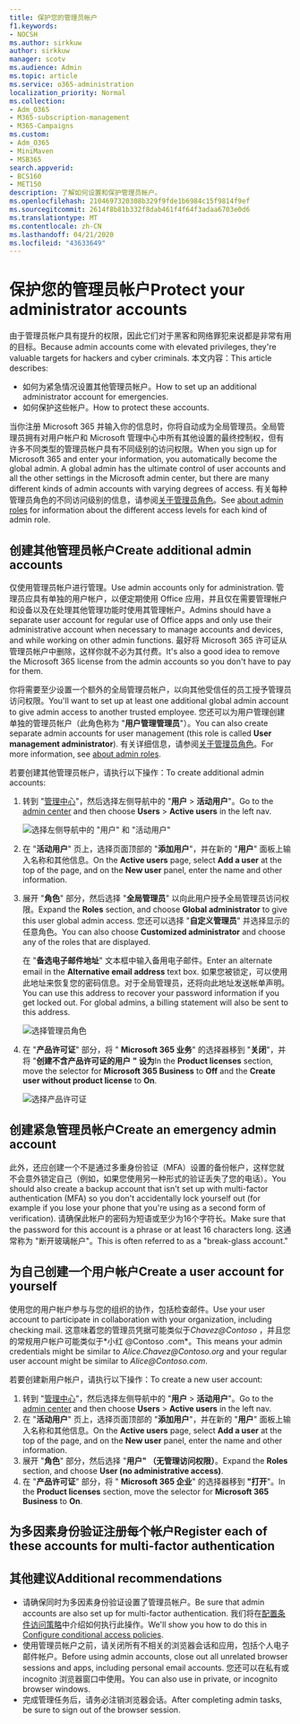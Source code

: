```yaml
---
title: 保护您的管理员帐户
f1.keywords:
- NOCSH
ms.author: sirkkuw
author: sirkkuw
manager: scotv
ms.audience: Admin
ms.topic: article
ms.service: o365-administration
localization_priority: Normal
ms.collection:
- Adm_O365
- M365-subscription-management
- M365-Campaigns
ms.custom:
- Adm_O365
- MiniMaven
- MSB365
search.appverid:
- BCS160
- MET150
description: 了解如何设置和保护管理员帐户。
ms.openlocfilehash: 2104697320308b329f9fde1b6984c15f9814f9ef
ms.sourcegitcommit: 2614f8b81b332f8dab461f4f64f3adaa6703e0d6
ms.translationtype: MT
ms.contentlocale: zh-CN
ms.lasthandoff: 04/21/2020
ms.locfileid: "43633649"
---
```

# <a name="protect-your-administrator-accounts"></a><span data-ttu-id="8f495-103">保护您的管理员帐户</span><span class="sxs-lookup"><span data-stu-id="8f495-103">Protect your administrator accounts</span></span>

<span data-ttu-id="8f495-104">由于管理员帐户具有提升的权限，因此它们对于黑客和网络罪犯来说都是非常有用的目标。</span><span class="sxs-lookup"><span data-stu-id="8f495-104">Because admin accounts come with elevated privileges, they're valuable targets for hackers and cyber criminals.</span></span> <span data-ttu-id="8f495-105">本文内容：</span><span class="sxs-lookup"><span data-stu-id="8f495-105">This article describes:</span></span>

- <span data-ttu-id="8f495-106">如何为紧急情况设置其他管理员帐户。</span><span class="sxs-lookup"><span data-stu-id="8f495-106">How to set up an additional administrator account for emergencies.</span></span>
- <span data-ttu-id="8f495-107">如何保护这些帐户。</span><span class="sxs-lookup"><span data-stu-id="8f495-107">How to protect these accounts.</span></span>
 
<span data-ttu-id="8f495-108">当你注册 Microsoft 365 并输入你的信息时，你将自动成为全局管理员。全局管理员拥有对用户帐户和 Microsoft 管理中心中所有其他设置的最终控制权，但有许多不同类型的管理员帐户具有不同级别的访问权限。</span><span class="sxs-lookup"><span data-stu-id="8f495-108">When you sign up for Microsoft 365 and enter your information, you automatically become the global admin. A global admin has the ultimate control of user accounts and all the other settings in the Microsoft admin center, but there are many different kinds of admin accounts with varying degrees of access.</span></span> <span data-ttu-id="8f495-109">有关每种管理员角色的不同访问级别的信息，请参阅[关于管理员角色](https://docs.microsoft.com/office365/admin/add-users/about-admin-roles)。</span><span class="sxs-lookup"><span data-stu-id="8f495-109">See [about admin roles](https://docs.microsoft.com/office365/admin/add-users/about-admin-roles) for information about the different access levels for each kind of admin role.</span></span>


## <a name="create-additional-admin-accounts"></a><span data-ttu-id="8f495-110">创建其他管理员帐户</span><span class="sxs-lookup"><span data-stu-id="8f495-110">Create additional admin accounts</span></span>

<span data-ttu-id="8f495-111">仅使用管理员帐户进行管理。</span><span class="sxs-lookup"><span data-stu-id="8f495-111">Use admin accounts only for administration.</span></span> <span data-ttu-id="8f495-112">管理员应具有单独的用户帐户，以便定期使用 Office 应用，并且仅在需要管理帐户和设备以及在处理其他管理功能时使用其管理帐户。</span><span class="sxs-lookup"><span data-stu-id="8f495-112">Admins should have a separate user account for regular use of Office apps and only use their administrative account when necessary to manage accounts and devices, and while working on other admin functions.</span></span> <span data-ttu-id="8f495-113">最好将 Microsoft 365 许可证从管理员帐户中删除，这样你就不必为其付费。</span><span class="sxs-lookup"><span data-stu-id="8f495-113">It's also a good idea to remove the Microsoft 365 license from the admin accounts so you don't have to pay for them.</span></span>

<span data-ttu-id="8f495-114">你将需要至少设置一个额外的全局管理员帐户，以向其他受信任的员工授予管理员访问权限。</span><span class="sxs-lookup"><span data-stu-id="8f495-114">You'll want to set up at least one additional global admin account to give admin access to another trusted employee.</span></span> <span data-ttu-id="8f495-115">您还可以为用户管理创建单独的管理员帐户（此角色称为 "**用户管理管理员**"）。</span><span class="sxs-lookup"><span data-stu-id="8f495-115">You can also create separate admin accounts for user management (this role is called **User management administrator**).</span></span> <span data-ttu-id="8f495-116">有关详细信息，请参阅[关于管理员角色](https://docs.microsoft.com/office365/admin/add-users/about-admin-roles)。</span><span class="sxs-lookup"><span data-stu-id="8f495-116">For more information, see [about admin roles](https://docs.microsoft.com/office365/admin/add-users/about-admin-roles).</span></span>

<span data-ttu-id="8f495-117">若要创建其他管理员帐户，请执行以下操作：</span><span class="sxs-lookup"><span data-stu-id="8f495-117">To create additional admin accounts:</span></span>

 1. <span data-ttu-id="8f495-118">转到 "<a href="https://go.microsoft.com/fwlink/p/?linkid=837890" target="_blank">管理中心</a>"，然后选择左侧导航中的 "**用户** \> **活动用户**"。</span><span class="sxs-lookup"><span data-stu-id="8f495-118">Go to the <a href="https://go.microsoft.com/fwlink/p/?linkid=837890" target="_blank">admin center</a> and then choose **Users** \> **Active users** in the left nav.</span></span>

    ![选择左侧导航中的 "用户" 和 "活动用户"](../media/Activeusers.png)

2. <span data-ttu-id="8f495-120">在 "**活动用户**" 页上，选择页面顶部的 "**添加用户**"，并在新的 "**用户**" 面板上输入名称和其他信息。</span><span class="sxs-lookup"><span data-stu-id="8f495-120">On the **Active users** page, select **Add a user** at the top of the page, and on the **New user** panel, enter the name and other information.</span></span>
3. <span data-ttu-id="8f495-121">展开 "**角色**" 部分，然后选择 "**全局管理员**" 以向此用户授予全局管理员访问权限。</span><span class="sxs-lookup"><span data-stu-id="8f495-121">Expand the **Roles** section, and choose **Global administrator** to give this user global admin access.</span></span> <span data-ttu-id="8f495-122">您还可以选择 "**自定义管理员**" 并选择显示的任意角色。</span><span class="sxs-lookup"><span data-stu-id="8f495-122">You can also choose **Customized administrator** and choose any of the roles that are displayed.</span></span>

    <span data-ttu-id="8f495-123">在 "**备选电子邮件地址**" 文本框中输入备用电子邮件。</span><span class="sxs-lookup"><span data-stu-id="8f495-123">Enter an alternate email in the **Alternative email address** text box.</span></span> <span data-ttu-id="8f495-124">如果您被锁定，可以使用此地址来恢复您的密码信息。对于全局管理员，还将向此地址发送帐单声明。</span><span class="sxs-lookup"><span data-stu-id="8f495-124">You can use this address to recover your password information if you get locked out. For global admins, a billing statement will also be sent to this address.</span></span>

    ![选择管理员角色](../media/adminroles.png)
    
4. <span data-ttu-id="8f495-126">在 "**产品许可证**" 部分，将 " **Microsoft 365 业务**" 的选择器移到 "**关闭**"，并将 "**创建不含产品许可证的用户** **" 设为**</span><span class="sxs-lookup"><span data-stu-id="8f495-126">In the **Product licenses** section, move the selector for **Microsoft 365 Business** to **Off** and the **Create user without product license** to **On**.</span></span>

    ![选择产品许可证](../media/productlicense.png)

## <a name="create-an-emergency-admin-account"></a><span data-ttu-id="8f495-128">创建紧急管理员帐户</span><span class="sxs-lookup"><span data-stu-id="8f495-128">Create an emergency admin account</span></span>

<span data-ttu-id="8f495-129">此外，还应创建一个不是通过多重身份验证（MFA）设置的备份帐户，这样您就不会意外锁定自己（例如，如果您使用另一种形式的验证丢失了您的电话）。</span><span class="sxs-lookup"><span data-stu-id="8f495-129">You should also create a backup account that isn't set up with multi-factor authentication (MFA) so you don't accidentally lock yourself out (for example if you lose your phone that you're using as a second form of verification).</span></span> <span data-ttu-id="8f495-130">请确保此帐户的密码为短语或至少为16个字符长。</span><span class="sxs-lookup"><span data-stu-id="8f495-130">Make sure that the password for this account is a phrase or at least 16 characters long.</span></span> <span data-ttu-id="8f495-131">这通常称为 "断开玻璃帐户"。</span><span class="sxs-lookup"><span data-stu-id="8f495-131">This is often referred to as a "break-glass account."</span></span>

## <a name="create-a-user-account-for-yourself"></a><span data-ttu-id="8f495-132">为自己创建一个用户帐户</span><span class="sxs-lookup"><span data-stu-id="8f495-132">Create a user account for yourself</span></span>

<span data-ttu-id="8f495-133">使用您的用户帐户参与与您的组织的协作，包括检查邮件。</span><span class="sxs-lookup"><span data-stu-id="8f495-133">Use your user account to participate in collaboration with your organization, including checking mail.</span></span> <span data-ttu-id="8f495-134">这意味着您的管理员凭据可能类似于*Chavez<span></span>@Contoso* ，并且您的常规用户帐户可能类似于*<span></span>小红 @Contoso .com*。</span><span class="sxs-lookup"><span data-stu-id="8f495-134">This means your admin credentials might be similar to  *Alice.Chavez<span></span>@Contoso.org* and your regular user account might be similar to *Alice<span></span>@Contoso.com*.</span></span>

<span data-ttu-id="8f495-135">若要创建新用户帐户，请执行以下操作：</span><span class="sxs-lookup"><span data-stu-id="8f495-135">To create a new user account:</span></span>
1. <span data-ttu-id="8f495-136">转到 "<a href="https://go.microsoft.com/fwlink/p/?linkid=837890" target="_blank">管理中心</a>"，然后选择左侧导航中的 "**用户** \> **活动用户**"。</span><span class="sxs-lookup"><span data-stu-id="8f495-136">Go to the <a href="https://go.microsoft.com/fwlink/p/?linkid=837890" target="_blank">admin center</a> and then choose **Users** \> **Active users** in the left nav.</span></span>
2. <span data-ttu-id="8f495-137">在 "**活动用户**" 页上，选择页面顶部的 "**添加用户**"，并在新的 "**用户**" 面板上输入名称和其他信息。</span><span class="sxs-lookup"><span data-stu-id="8f495-137">On the **Active users** page, select **Add a user** at the top of the page, and on the **New user** panel, enter the name and other information.</span></span>
3. <span data-ttu-id="8f495-138">展开 "**角色**" 部分，然后选择 "**用户" （无管理访问权限）**。</span><span class="sxs-lookup"><span data-stu-id="8f495-138">Expand the **Roles** section, and choose **User (no administrative access)**.</span></span>
1. <span data-ttu-id="8f495-139">在 "**产品许可证**" 部分，将 " **Microsoft 365 企业**" 的选择器移到 **"打开**"。</span><span class="sxs-lookup"><span data-stu-id="8f495-139">In the **Product licenses** section, move the selector for **Microsoft 365 Business** to **On**.</span></span> 

## <a name="register-each-of-these-accounts-for-multi-factor-authentication"></a><span data-ttu-id="8f495-140">为多因素身份验证注册每个帐户</span><span class="sxs-lookup"><span data-stu-id="8f495-140">Register each of these accounts for multi-factor authentication</span></span>


## <a name="additional-recommendations"></a><span data-ttu-id="8f495-141">其他建议</span><span class="sxs-lookup"><span data-stu-id="8f495-141">Additional recommendations</span></span>

- <span data-ttu-id="8f495-142">请确保同时为多因素身份验证设置了管理员帐户。</span><span class="sxs-lookup"><span data-stu-id="8f495-142">Be sure that admin accounts are also set up for multi-factor authentication.</span></span> <span data-ttu-id="8f495-143">我们将在[配置条件访问策略](m365-campaigns-conditional-access.md)中介绍如何执行此操作。</span><span class="sxs-lookup"><span data-stu-id="8f495-143">We'll show you how to do this in [Configure conditional access policies](m365-campaigns-conditional-access.md).</span></span>
- <span data-ttu-id="8f495-144">使用管理员帐户之前，请关闭所有不相关的浏览器会话和应用，包括个人电子邮件帐户。</span><span class="sxs-lookup"><span data-stu-id="8f495-144">Before using admin accounts, close out all unrelated browser sessions and apps, including personal email accounts.</span></span> <span data-ttu-id="8f495-145">您还可以在私有或 incognito 浏览器窗口中使用。</span><span class="sxs-lookup"><span data-stu-id="8f495-145">You can also use in private, or incognito browser windows.</span></span>
- <span data-ttu-id="8f495-146">完成管理任务后，请务必注销浏览器会话。</span><span class="sxs-lookup"><span data-stu-id="8f495-146">After completing admin tasks, be sure to sign out of the browser session.</span></span>
